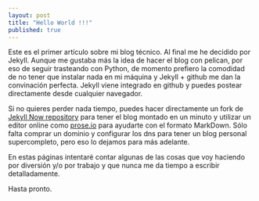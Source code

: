 ```yaml
---
layout: post
title: "Hello World !!!"
published: true
---
```


Este es el primer artículo sobre mi blog técnico. Al final me he decidido por Jekyll. Aunque me gustaba más la idea de hacer el blog con pelican, por eso de seguir trasteando con Python, de momento prefiero la comodidad de no tener que instalar nada en mi máquina y Jekyll + github me dan la convinación perfecta. Jekyll viene integrado en github y puedes postear directamente desde cualquier navegador. 

Si no quieres perder nada tiempo, puedes hacer directamente un fork de [Jekyll Now repository](https://github.com/barryclark/jekyll-now) para tener el blog montado en un minuto y utilizar un editor online como [prose.io](http://prose.io) para ayudarte con el formato MarkDown. Sólo falta comprar un dominio y configurar los dns para tener un blog personal supercompleto, pero eso lo dejamos para más adelante.

En estas páginas intentaré contar algunas de las cosas que voy haciendo por diversión y/o por trabajo y que nunca me da tiempo a escribir detalladamente.

Hasta pronto.